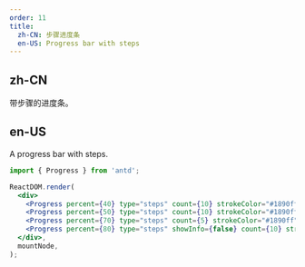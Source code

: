 ```yaml
---
order: 11
title:
  zh-CN: 步骤进度条
  en-US: Progress bar with steps
---
```


## zh-CN

带步骤的进度条。

## en-US

A progress bar with steps.

```jsx
import { Progress } from 'antd';

ReactDOM.render(
  <div>
    <Progress percent={40} type="steps" count={10} strokeColor="#1890ff" />
    <Progress percent={50} type="steps" count={10} strokeColor="#1890ff" />
    <Progress percent={70} type="steps" count={5} strokeColor="#1890ff" />
    <Progress percent={80} type="steps" showInfo={false} count={10} strokeColor="#1890ff" />
  </div>,
  mountNode,
);
```

<style>
div.ant-progress-steps {
  margin-right: 8px;
  margin-bottom: 8px;
}
</style>
